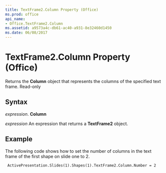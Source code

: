 ```yaml
---
title: TextFrame2.Column Property (Office)
ms.prod: office
api_name:
- Office.TextFrame2.Column
ms.assetid: a9573a4c-db61-ac40-a931-8e32460d1450
ms.date: 06/08/2017
---
```



# TextFrame2.Column Property (Office)

Returns the  **Column** object that represents the columns of the specified text frame. Read-only


## Syntax

 _expression_. **Column**

 _expression_ An expression that returns a **TextFrame2** object.


## Example

The following code shows how to set the number of columns in the text frame of the first shape on slide one to 2.


```
 ActivePresentation.Slides(1).Shapes(1).TextFrame2.Column.Number = 2
```



